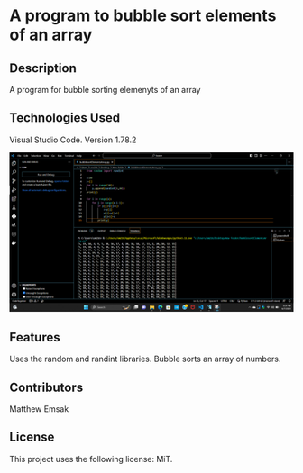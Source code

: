 # A program to bubble sort elements of an array #

## <strong> Description </strong> ##
A program for bubble sorting elemenyts of an array

## <strong> Technologies Used </strong> ##
Visual Studio Code. Version 1.78.2

![]()<img width="723" alt="image" src="https://github.com/matthew813709/Gitimages/blob/c2f05f761aae802774a3f99fea32a9ecc15df8ab/Screenshot%202023-06-07%20205144.png">

## <strong> Features </strong> ##
Uses the random and randint libraries.
Bubble sorts an array of numbers.

## <strong> Contributors </strong> ##
Matthew Emsak

## <strong> License </strong> ##
This project uses the following license: MiT.


